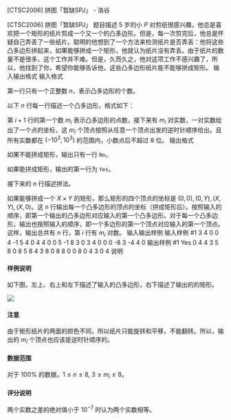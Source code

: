 



[CTSC2006] 拼图「暂缺SPJ」 - 洛谷














[CTSC2006] 拼图「暂缺SPJ」
题目描述
$5$ 岁的小 $P$ 对剪纸很感兴趣，他总是喜欢把一个矩形的纸片剪成一个又一个的凸多边形。但是，每一次剪完后，他总是怀疑自己弄丢了一些纸片。聪明的他想到了一个方法来检测纸片是否弄丢：他将这些凸多边形拼起来，如果能够拼成一个矩形，他就认为纸片没有弄丢。由于纸片的数量不是很多，这个工作并不难。但是，久而久之，他对这项工作不感兴趣了，所以，他找到了你，希望你能够告诉他，这些凸多边形纸片能不能够拼成矩形。
输入输出格式
输入格式

第一行只有一个正整数 $n$，表示凸多边形的个数。

以下 $n$ 行每一行描述一个凸多边形，格式如下：

第 $i+1$ 行的第一个数 $m_i$ 表示凸多边形的点数，接下来有 $m_i$ 对实数，一对实数给出了一个点的坐标，这 $m_i$ 个顶点按照从任意一个顶点出发的逆时针顺序给出。且所有实数都在 $(-10^3,10^3)$ 的范围内，小数点后不超过 $8$ 位。
输出格式

如果不能拼成矩形，输出只有一行 `No`。

如果能拼成矩形，输出的第一行为 `Yes`。

接下来的 $n$ 行描述拼法。

如果能够拼成一个 $X\times Y$ 的矩形，那么矩形的四个顶点的坐标是 $(0,0), (0,Y), (X,Y), (X,0)$。这 $n$ 行输出每一个凸多边形的顶点的坐标（拼成矩形后）。按照输入的顺序，即第一个输出的凸多边形对应输入的第一个凸多边形。对于每一个凸多边形，输出也按照输入的顺序，即一个多边形的第一个顶点对应输入的第一个顶点。这样，输出总共有 $n$ 行，第 $i$ 行有 $m_i$ 对数。
输入输出样例
输入样例 #1
3
4 0 0 4 -1 5 4 0 4
4 0 0 5 -1 8 3 0 3
4 0 0 0 -8 3 -4 4 0
输出样例 #1
Yes
0 4 4 3 5 8 0 8
5 8 4 3 8 0 8 8
0 0 8 0 4 3 0 4
说明
#### 样例说明
如下图，左上、右上和左下描述了输入的凸多边形，右下描述了输出的的矩形。

![](https://cdn.luogu.com.cn/upload/image_hosting/dmd58o3a.png)

#### 注意
由于矩形纸片的两面的颜色不同，所以纸片只能旋转和平移，不能翻转。所以，输出的 $m_i$ 个顶点也应该是逆时针顺序的。

#### 数据范围
对于 $100\%$ 的数据，$1\leq n\leq 8$, $3\leq m_i\leq 8$。

#### 评分说明
两个实数之差的绝对值小于 $10^{-7}$ 时认为两个实数相等。







